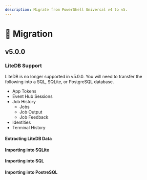 ```yaml
---
description: Migrate from PowerShell Universal v4 to v5.
---
```


# 🔁 Migration

## v5.0.0

### LiteDB Support

LiteDB is no longer supported in v5.0.0. You will need to transfer the following into a SQL, SQLite, or PostgreSQL database.&#x20;

* App Tokens
* Event Hub Sessions
* Job History
  * Jobs
  * Job Output
  * Job Feedback
* Identities
* Terminal History

#### Extracting LiteDB Data

#### Importing into SQLite

#### Importing into SQL

#### Importing into PostreSQL
